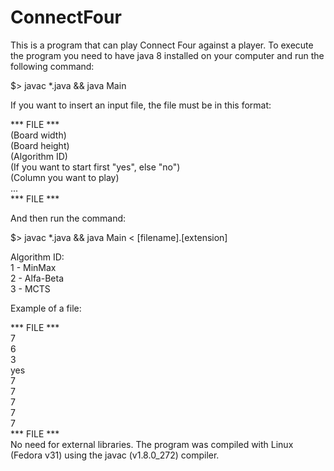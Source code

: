 # ConnectFour

This is a program that can play Connect Four against a player. To execute the program you need to have java 8 installed on your computer and run the following command:

$> javac *.java && java Main

If you want to insert an input file, the file must be in this format:

*** FILE ***  
(Board width)  
(Board height)  
(Algorithm ID)  
(If you want to start first "yes", else "no")  
(Column you want to play)  
...  
*** FILE ***  

And then run the command:

$> javac *.java && java Main < [filename].[extension]

Algorithm ID:  
1 - MinMax  
2 - Alfa-Beta  
3 - MCTS  

Example of a file:  

*** FILE ***  
7  
6  
3  
yes  
7  
7  
7  
7  
7  
*** FILE ***  
No need for external libraries. The program was compiled with Linux (Fedora v31) using the javac (v1.8.0_272) compiler.
